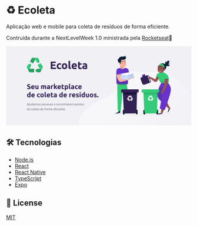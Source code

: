 
# ♻️ Ecoleta 

Aplicação web e mobile para coleta de resíduos de forma eficiente.

Contruída durante a NextLevelWeek 1.0 ministrada pela [Rocketseat](https://rocketseat.com.br/)🚀

![](/github-assets/banner.png)

## 🛠 Tecnologias

* [Node.js](https://nodejs.org/en/)
* [React](https://reactjs.org/)
* [React Native](https://reactnative.dev/)
* [TypeScript](https://www.typescriptlang.org/)
* [Expo](https://expo.io/)


## 📝 License
[MIT](https://choosealicense.com/licenses/mit/)
